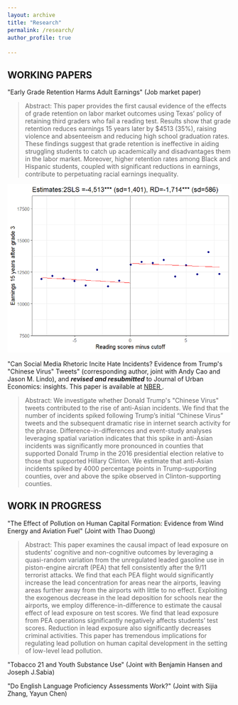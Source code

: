 ```yaml
---
layout: archive
title: "Research"
permalink: /research/
author_profile: true

---
```

## WORKING PAPERS

"Early Grade Retention Harms Adult Earnings" (Job market paper)

> Abstract: This paper provides the first causal evidence of the effects of grade retention on labor market outcomes using Texas’ policy of retaining third graders who fail a reading test. Results show that grade retention reduces earnings 15 years later by $4513 (35%), raising violence and absenteeism and reducing high school graduation rates. These findings suggest that grade retention is ineffective in aiding struggling students to catch up academically and disadvantages them in the labor market. Moreover, higher retention rates among Black and Hispanic students, coupled with significant reductions in earnings, contribute to perpetuating racial earnings inequality.


![Main Result](/images/research/wage15y_all(ch).png)

 "Can Social Media Rhetoric Incite Hate Incidents? Evidence from Trump's "Chinese Virus" Tweets" (corresponding author, joint with Andy Cao and Jason M. Lindo), and 
 ***revised and resubmitted*** to Journal of Urban Economics: insights. This paper is available at <a href="https://www.nber.org/papers/w30588"> NBER </a>.

> Abstract: We investigate whether Donald Trump's "Chinese Virus" tweets contributed to the rise of anti-Asian incidents. We find that the number of incidents spiked following Trump’s initial “Chinese Virus” tweets and the subsequent dramatic rise in internet search activity for the phrase. Difference-in-differences and event-study analyses leveraging spatial variation indicates that this spike in anti-Asian incidents was significantly more pronounced in counties that supported Donald Trump in the 2016 presidential election relative to those that supported Hillary Clinton. We estimate that anti-Asian incidents spiked by 4000 percentage points in Trump-supporting counties, over and above the spike observed in Clinton-supporting counties. 

## WORK IN PROGRESS

"The Effect of Pollution on Human Capital Formation: Evidence from Wind Energy and Aviation Fuel" (Joint with Thao Duong)

> Abstract: This paper examines the causal impact of lead exposure on students’ cognitive and non-cognitive outcomes by leveraging a quasi-random variation from the unregulated leaded gasoline use in piston-engine aircraft (PEA) that fell consistently after the 9/11 terrorist attacks. We find that each PEA flight would significantly increase the lead concentration for areas near the airports, leaving areas further away from the airports with little to no effect. Exploiting the exogenous decrease in the lead deposition for schools near the airports, we employ difference-in-difference to estimate the causal effect of lead exposure on test scores. We find that lead exposure from PEA operations significantly negatively affects students’ test scores. Reduction in lead exposure also significantly decreases criminal activities. This paper has tremendous implications for regulating lead pollution on human capital development in the setting of low-level lead pollution.

"Tobacco 21 and Youth Substance Use" (Joint with Benjamin Hansen and Joseph J.Sabia)

"Do English Language Proficiency Assessments Work?" (Joint with Sijia Zhang, Yayun Chen)

